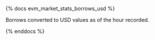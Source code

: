 {% docs evm_market_stats_borrows_usd %}

Borrows converted to USD values as of the hour recorded.

{% enddocs %}
